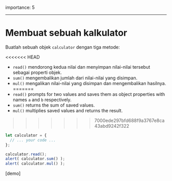 importance: 5

---

# Membuat sebuah kalkulator

Buatlah sebuah objek `calculator` dengan tiga metode:

<<<<<<< HEAD
- `read()` mendorong kedua nilai dan menyimpan nilai-nilai tersebut sebagai properti objek.
- `sum()` mengembalikan jumlah dari nilai-nilai yang disimpan.
- `mul()` mengalikan nilai-nilai yang disimpan dan mengembalikan hasilnya.
=======
- `read()` prompts for two values and saves them as object properties with names `a` and `b` respectively.
- `sum()` returns the sum of saved values.
- `mul()` multiplies saved values and returns the result.
>>>>>>> 7000ede297bfd688f9a3767e8ca43abd9242f322

```js
let calculator = {
  // ... your code ...
};

calculator.read();
alert( calculator.sum() );
alert( calculator.mul() );
```

[demo]
